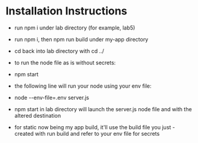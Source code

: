 # Installation Instructions

- run npm i under lab directory (for example, lab5)
- run npm i, then npm run build under my-app directory
- cd back into lab directory with cd ../
- to run the node file as is without secrets:
- npm start
- the following line will run your node using your env file:
- node --env-file=.env server.js


- npm start in lab directory will launch the server.js node file and with the altered destination
- for static now being my app build, it'll use the build file you just - created with run build and refer to your env file for secrets

